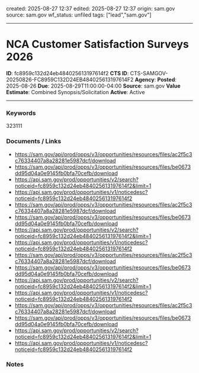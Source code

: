 created: 2025-08-27 12:37
edited: 2025-08-27 12:37
origin: sam.gov
source: sam.gov
wf_status: unfiled
tags: ["lead","sam.gov"]

---

# NCA Customer Satisfaction Surveys 2026

**ID**: fc8959c132d24eb484025613197614f2
**CTS ID**: CTS-SAMGOV-20250826-FC8959C132D24EB484025613197614F2
**Agency**: 
**Posted**: 2025-08-26
**Due**: 2025-08-29T11:00:00-04:00
**Source**: sam.gov
**Value Estimate**: Combined Synopsis/Solicitation
**Active**: Active

---

### Keywords
323111

### Documents / Links
- <https://sam.gov/api/prod/opps/v3/opportunities/resources/files/ac2f5c3c76334407a8a28281e5987dcf/download>
- <https://sam.gov/api/prod/opps/v3/opportunities/resources/files/be0673dd95d04a0e9145fb0bfa70cefb/download>
- <https://api.sam.gov/prod/opportunities/v2/search?noticeid=fc8959c132d24eb484025613197614f2&limit=1>
- <https://api.sam.gov/prod/opportunities/v1/noticedesc?noticeid=fc8959c132d24eb484025613197614f2>
- <https://sam.gov/api/prod/opps/v3/opportunities/resources/files/ac2f5c3c76334407a8a28281e5987dcf/download>
- <https://sam.gov/api/prod/opps/v3/opportunities/resources/files/be0673dd95d04a0e9145fb0bfa70cefb/download>
- <https://api.sam.gov/prod/opportunities/v2/search?noticeid=fc8959c132d24eb484025613197614f2&limit=1>
- <https://api.sam.gov/prod/opportunities/v1/noticedesc?noticeid=fc8959c132d24eb484025613197614f2>
- <https://sam.gov/api/prod/opps/v3/opportunities/resources/files/ac2f5c3c76334407a8a28281e5987dcf/download>
- <https://sam.gov/api/prod/opps/v3/opportunities/resources/files/be0673dd95d04a0e9145fb0bfa70cefb/download>
- <https://api.sam.gov/prod/opportunities/v2/search?noticeid=fc8959c132d24eb484025613197614f2&limit=1>
- <https://api.sam.gov/prod/opportunities/v1/noticedesc?noticeid=fc8959c132d24eb484025613197614f2>
- <https://sam.gov/api/prod/opps/v3/opportunities/resources/files/ac2f5c3c76334407a8a28281e5987dcf/download>
- <https://sam.gov/api/prod/opps/v3/opportunities/resources/files/be0673dd95d04a0e9145fb0bfa70cefb/download>
- <https://api.sam.gov/prod/opportunities/v2/search?noticeid=fc8959c132d24eb484025613197614f2&limit=1>
- <https://api.sam.gov/prod/opportunities/v1/noticedesc?noticeid=fc8959c132d24eb484025613197614f2>

### Notes

